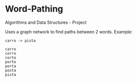 # Word-Pathing
Algorithms and Data Structures - Project

Uses a graph network to find paths between 2 words. Example:

    carro -> pista

    carro
    corro
    corto
    porto
    porta
    posta
    pista
